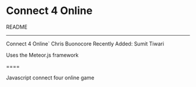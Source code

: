 
<h1>Connect 4 Online</h1>


README

---

Connect 4 Online`
Chris Buonocore 
Recently Added: Sumit Tiwari 

Uses the Meteor.js framework

====

Javascript connect four online game
